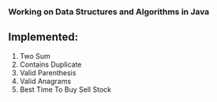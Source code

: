 ### Working on Data Structures and Algorithms in Java


## Implemented:
1. Two Sum
2. Contains Duplicate
3. Valid Parenthesis
4. Valid Anagrams
5. Best Time To Buy Sell Stock